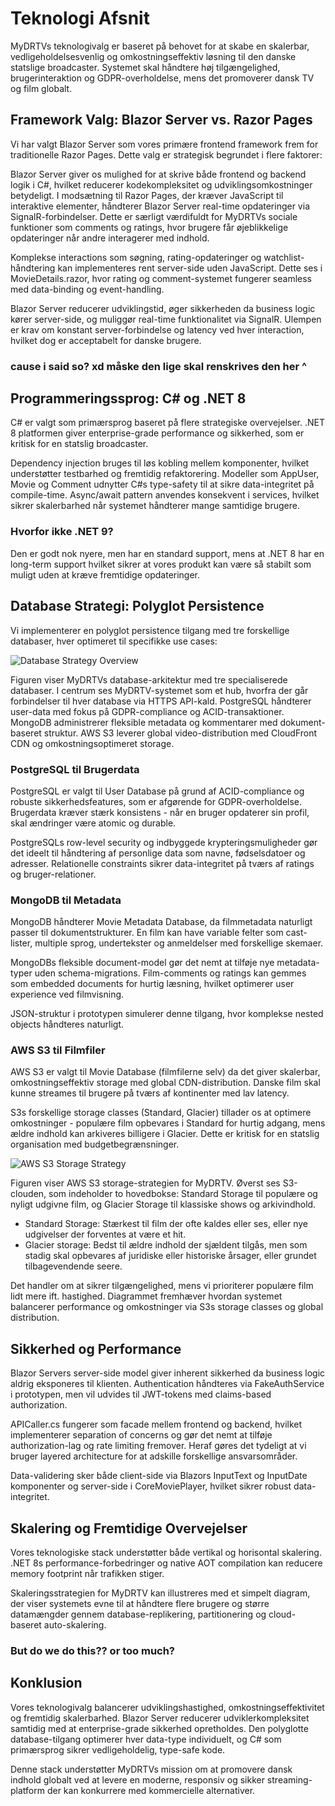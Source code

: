 # Teknologi Afsnit

MyDRTVs teknologivalg er baseret på behovet for at skabe en skalerbar, vedligeholdelsesvenlig og omkostningseffektiv løsning til den danske statslige broadcaster. Systemet skal håndtere høj tilgængelighed, brugerinteraktion og GDPR-overholdelse, mens det promoverer dansk TV og film globalt.

## Framework Valg: Blazor Server vs. Razor Pages

Vi har valgt Blazor Server som vores primære frontend framework frem for traditionelle Razor Pages. Dette valg er strategisk begrundet i flere faktorer:

Blazor Server giver os mulighed for at skrive både frontend og backend logik i C#, hvilket reducerer kodekompleksitet og udviklingsomkostninger betydeligt. I modsætning til Razor Pages, der kræver JavaScript til interaktive elementer, håndterer Blazor Server real-time opdateringer via SignalR-forbindelser. Dette er særligt værdifuldt for MyDRTVs sociale funktioner som comments og ratings, hvor brugere får øjeblikkelige opdateringer når andre interagerer med indhold.

Komplekse interactions som søgning, rating-opdateringer og watchlist-håndtering kan implementeres rent server-side uden JavaScript. Dette ses i MovieDetails.razor, hvor rating og comment-systemet fungerer seamless med data-binding og event-handling.

Blazor Server reducerer udviklingstid, øger sikkerheden da business logic kører server-side, og muliggør real-time funktionalitet via SignalR. Ulempen er krav om konstant server-forbindelse og latency ved hver interaction, hvilket dog er acceptabelt for danske brugere.
### cause i said so? xd måske den lige skal renskrives den her ^

## Programmeringssprog: C# og .NET 8

C# er valgt som primærsprog baseret på flere strategiske overvejelser. .NET 8 platformen giver enterprise-grade performance og sikkerhed, som er kritisk for en statslig broadcaster.

Dependency injection bruges til løs kobling mellem komponenter, hvilket understøtter testbarhed og fremtidig refaktorering. Modeller som AppUser, Movie og Comment udnytter C#s type-safety til at sikre data-integritet på compile-time. Async/await pattern anvendes konsekvent i services, hvilket sikrer skalerbarhed når systemet håndterer mange samtidige brugere.

### Hvorfor ikke .NET 9?
Den er godt nok nyere, men har en standard support, mens at .NET 8 har en long-term support hvilket sikrer at vores produkt kan være så stabilt som muligt uden at kræve fremtidige opdateringer.

## Database Strategi: Polyglot Persistence

Vi implementerer en polyglot persistence tilgang med tre forskellige databaser, hver optimeret til specifikke use cases:

![Database Strategy Overview](./img/database-strategy.png)

Figuren viser MyDRTVs database-arkitektur med tre specialiserede databaser. I centrum ses MyDRTV-systemet som et hub, hvorfra der går forbindelser til hver database via HTTPS API-kald. PostgreSQL håndterer user-data med fokus på GDPR-compliance og ACID-transaktioner. MongoDB administrerer fleksible metadata og kommentarer med dokument-baseret struktur. AWS S3 leverer global video-distribution med CloudFront CDN og omkostningsoptimeret storage.

### PostgreSQL til Brugerdata
PostgreSQL er valgt til User Database på grund af ACID-compliance og robuste sikkerhedsfeatures, som er afgørende for GDPR-overholdelse. Brugerdata kræver stærk konsistens - når en bruger opdaterer sin profil, skal ændringer være atomic og durable.

PostgreSQLs row-level security og indbyggede krypteringsmuligheder gør det ideelt til håndtering af personlige data som navne, fødselsdatoer og adresser. Relationelle constraints sikrer data-integritet på tværs af ratings og bruger-relationer.

### MongoDB til Metadata
MongoDB håndterer Movie Metadata Database, da filmmetadata naturligt passer til dokumentstrukturer. En film kan have variable felter som cast-lister, multiple sprog, undertekster og anmeldelser med forskellige skemaer.

MongoDBs fleksible document-model gør det nemt at tilføje nye metadata-typer uden schema-migrations. Film-comments og ratings kan gemmes som embedded documents for hurtig læsning, hvilket optimerer user experience ved filmvisning.

JSON-struktur i prototypen simulerer denne tilgang, hvor komplekse nested objects håndteres naturligt.

### AWS S3 til Filmfiler
AWS S3 er valgt til Movie Database (filmfilerne selv) da det giver skalerbar, omkostningseffektiv storage med global CDN-distribution. Danske film skal kunne streames til brugere på tværs af kontinenter med lav latency.

S3s forskellige storage classes (Standard, Glacier) tillader os at optimere omkostninger - populære film opbevares i Standard for hurtig adgang, mens ældre indhold kan arkiveres billigere i Glacier. Dette er kritisk for en statslig organisation med budgetbegrænsninger.

![AWS S3 Storage Strategy](./img/s3-storage-strategy.png)

Figuren viser AWS S3 storage-strategien for MyDRTV. Øverst ses S3-clouden, som indeholder to hovedbokse: Standard Storage til populære og nyligt udgivne film, og Glacier Storage til klassiske shows og arkivindhold. 

- Standard Storage: Stærkest til film der ofte kaldes eller ses, eller nye udgivelser der forventes at være et hit.
- Glacier storage: Bedst til ældre indhold der sjældent tilgås, men som stadig skal opbevares af juridiske eller historiske årsager, eller grundet tilbagevendende seere.

Det handler om at sikrer tilgængelighed, mens vi prioriterer populære film lidt mere ift. hastighed. Diagrammet fremhæver hvordan systemet balancerer performance og omkostninger via S3s storage classes og global distribution.

## Sikkerhed og Performance

Blazor Servers server-side model giver inherent sikkerhed da business logic aldrig eksponeres til klienten. Authentication håndteres via FakeAuthService i prototypen, men vil udvides til JWT-tokens med claims-based authorization.

APICaller.cs fungerer som facade mellem frontend og backend, hvilket implementerer separation of concerns og gør det nemt at tilføje authorization-lag og rate limiting fremover. Heraf gøres det tydeligt at vi bruger layered architecture for at adskille forskellige ansvarsområder.

Data-validering sker både client-side via Blazors InputText og InputDate komponenter og server-side i CoreMoviePlayer, hvilket sikrer robust data-integritet.

## Skalering og Fremtidige Overvejelser

Vores teknologiske stack understøtter både vertikal og horisontal skalering. .NET 8s performance-forbedringer og native AOT compilation kan reducere memory footprint når trafikken stiger.

Skaleringsstrategien for MyDRTV kan illustreres med et simpelt diagram, der viser systemets evne til at håndtere flere brugere og større datamængder gennem database-replikering, partitionering og cloud-baseret auto-skalering.
### But do we do this?? or too much?

## Konklusion

Vores teknologivalg balancerer udviklingshastighed, omkostningseffektivitet og fremtidig skalerbarhed. Blazor Server reducerer udviklerkompleksitet samtidig med at enterprise-grade sikkerhed opretholdes. Den polyglotte database-tilgang optimerer hver data-type individuelt, og C# som primærsprog sikrer vedligeholdelig, type-safe kode.

Denne stack understøtter MyDRTVs mission om at promovere dansk indhold globalt ved at levere en moderne, responsiv og sikker streaming-platform der kan konkurrere med kommercielle alternativer.
